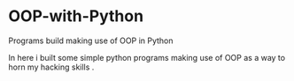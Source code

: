 # OOP-with-Python
Programs build making use of OOP in Python 

In here i built some simple python programs making use of OOP as a way to horn my hacking skills .
